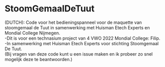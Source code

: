 # StoomGemaalDeTuut
(DUTCH): 
Code voor het bedieningspanneel voor de maquette van stoomgemaal de Tuut in samenwerking met Huisman Etech Experts en Mondial College Nijmegen.<br />
-Dit is voor een technasium project van 4 VWO 2022 Mondial College: Filip.<br />
-In samenwerking met Huisman Etech Experts voor stichting Stoomgemaal De Tuut.<br />
(Bij vragen van deze code kunt u een issue maken en ik probeer zo snel mogelijk deze te beantwoorden.)<br />
